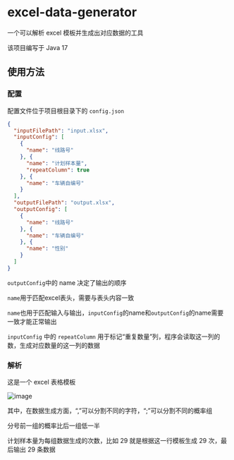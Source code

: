 # excel-data-generator
一个可以解析 excel 模板并生成出对应数据的工具

该项目编写于 Java 17

## 使用方法

### 配置
配置文件位于项目根目录下的 `config.json`

```json
{
  "inputFilePath": "input.xlsx",
  "inputConfig": [
    {
      "name": "线路号"
    }, {
      "name": "计划样本量",
      "repeatColumn": true
    }, {
      "name": "车辆自编号"
    }
  ],
  "outputFilePath": "output.xlsx",
  "outputConfig": [
    {
      "name": "线路号"
    }, {
      "name": "车辆自编号"
    }, {
      "name": "性别"
    }
  ]
}
```

`outputConfig`中的 name 决定了输出的顺序

`name`用于匹配excel表头，需要与表头内容一致

`name`也用于匹配输入与输出，`inputConfig`的name和`outputConfig`的name需要一致才能正常输出

`inputConfig` 中的 `repeatColumn` 用于标记“重复数量”列，程序会读取这一列的数，生成对应数量的这一列的数据

### 解析
这是一个 excel 表格模板

![image](https://github.com/Starsdust2004/excel-data-generator/assets/61131579/31e352f5-f715-402c-9c9c-531d962ee099)

其中，在数据生成方面，“,”可以分割不同的字符，“;”可以分割不同的概率组

分号前一组的概率比后一组低一半

计划样本量为每组数据生成的次数，比如 29 就是根据这一行模板生成 29 次，最后输出 29 条数据
